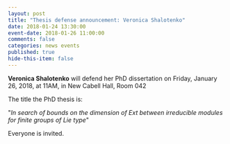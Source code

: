 ```yaml
---
layout: post
title: "Thesis defense announcement: Veronica Shalotenko"
date: 2018-01-24 13:30:00
event-date: 2018-01-26 11:00:00
comments: false
categories: news events
published: true
hide-this-item: false
---
```


**Veronica Shalotenko** will defend her PhD dissertation on Friday, January 26, 2018, at 11AM, in New Cabell Hall, Room 042

The title the PhD thesis is:

"_In search of bounds on the dimension of Ext between irreducible modules for finite groups of Lie type_"

Everyone is invited.
